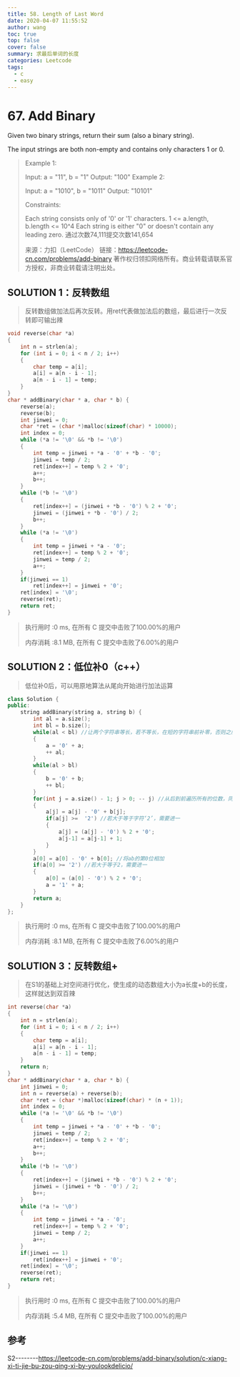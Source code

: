 ```yaml
---
title: 58. Length of Last Word
date: 2020-04-07 11:55:52
author: wang
toc: true
top: false
cover: false
summary: 求最后单词的长度
categories: Leetcode
tags:
  - c
  - easy
---
```


# 67. Add Binary

Given two binary strings, return their sum (also a binary string).

The input strings are both non-empty and contains only characters 1 or 0.




> Example 1:
>
> Input: a = "11", b = "1"
> Output: "100"
> Example 2:
>
> Input: a = "1010", b = "1011"
> Output: "10101"
>
>
> Constraints:
>
> Each string consists only of '0' or '1' characters.
> 1 <= a.length, b.length <= 10^4
> Each string is either "0" or doesn't contain any leading zero.
> 通过次数74,111提交次数141,654
>
> 来源：力扣（LeetCode）
> 链接：https://leetcode-cn.com/problems/add-binary
> 著作权归领扣网络所有。商业转载请联系官方授权，非商业转载请注明出处。



## SOLUTION 1：反转数组

> 反转数组做加法后再次反转。用ret代表做加法后的数组，最后进行一次反转即可输出辣

```c++
void reverse(char *a)
{
	int n = strlen(a);
	for (int i = 0; i < n / 2; i++)
	{
		char temp = a[i];
		a[i] = a[n - i - 1];
		a[n - i - 1] = temp;
	}
}
char * addBinary(char * a, char * b) {
	reverse(a);
	reverse(b);
	int jinwei = 0;
	char *ret = (char *)malloc(sizeof(char) * 10000);
    int index = 0;
	while (*a != '\0' && *b != '\0')
	{
		int temp = jinwei + *a - '0' + *b - '0';
		jinwei = temp / 2;
        ret[index++] = temp % 2 + '0';
		a++;
		b++;
	}
	while (*b != '\0')
	{
		ret[index++] = (jinwei + *b - '0') % 2 + '0';
		jinwei = (jinwei + *b - '0') / 2;
		b++;
	}
	while (*a != '\0')
	{
		int temp = jinwei + *a - '0';
		ret[index++] = temp % 2 + '0';
		jinwei = temp / 2;
		a++;
	}
    if(jinwei == 1)
        ret[index++] = jinwei + '0';
    ret[index] = '\0';
	reverse(ret);
	return ret;
}
```

> 执行用时 :0 ms, 在所有 C 提交中击败了100.00%的用户
>
> 内存消耗 :8.1 MB, 在所有 C 提交中击败了6.00%的用户

## SOLUTION 2：低位补0（c++）

> 低位补0后，可以用原地算法从尾向开始进行加法运算

```c++
class Solution {
public:
    string addBinary(string a, string b) {
        int al = a.size();
        int bl = b.size();
        while(al < bl) //让两个字符串等长，若不等长，在短的字符串前补零，否则之后的操作会超出索引
        {
            a = '0' + a;
            ++ al;
        }
        while(al > bl)
        {
            b = '0' + b;
            ++ bl;
        }
        for(int j = a.size() - 1; j > 0; -- j) //从后到前遍历所有的位数，同位相加
        {
            a[j] = a[j] - '0' + b[j];
            if(a[j] >=  '2') //若大于等于字符‘2’，需要进一
            {
                a[j] = (a[j] - '0') % 2 + '0';
                a[j-1] = a[j-1] + 1;
            }
        }
        a[0] = a[0] - '0' + b[0]; //将ab的第0位相加
        if(a[0] >= '2') //若大于等于2，需要进一
        {
            a[0] = (a[0] - '0') % 2 + '0';
            a = '1' + a;
        }
        return a;
    }
};

```

> 执行用时 :0 ms, 在所有 C 提交中击败了100.00%的用户
>
> 内存消耗 :8.1 MB, 在所有 C 提交中击败了6.00%的用户

## SOLUTION 3：反转数组+

> 在S1的基础上对空间进行优化，使生成的动态数组大小为a长度+b的长度，这样就达到双百辣

```c++
int reverse(char *a)
{
	int n = strlen(a);
	for (int i = 0; i < n / 2; i++)
	{
		char temp = a[i];
		a[i] = a[n - i - 1];
		a[n - i - 1] = temp;
	}
    return n;
}
char * addBinary(char * a, char * b) {
	int jinwei = 0;
    int n = reverse(a) + reverse(b);
	char *ret = (char *)malloc(sizeof(char) * (n + 1));
    int index = 0;
	while (*a != '\0' && *b != '\0')
	{
		int temp = jinwei + *a - '0' + *b - '0';
		jinwei = temp / 2;
        ret[index++] = temp % 2 + '0';
		a++;
		b++;
	}
	while (*b != '\0')
	{
		ret[index++] = (jinwei + *b - '0') % 2 + '0';
		jinwei = (jinwei + *b - '0') / 2;
		b++;
	}
	while (*a != '\0')
	{
		int temp = jinwei + *a - '0';
		ret[index++] = temp % 2 + '0';
		jinwei = temp / 2;
		a++;
	}
    if(jinwei == 1)
        ret[index++] = jinwei + '0';
    ret[index] = '\0';
	reverse(ret);
	return ret;
}
```

> 执行用时 :0 ms, 在所有 C 提交中击败了100.00%的用户
>
> 内存消耗 :5.4 MB, 在所有 C 提交中击败了100.00%的用户



## 参考

S2--------https://leetcode-cn.com/problems/add-binary/solution/c-xiang-xi-ti-jie-bu-zou-qing-xi-by-youlookdelicio/